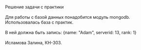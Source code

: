 Решение задачи с практики<br>
<br>
Для работы с базой данных понадобится модуль mongodb.<br>
Использовалась база с практик.<br>
<br>
В ней должна быть запись: {name: "Adam", serverid: 13, rank: 1}<br>
<br>
Исламова Залина, КН-303.
